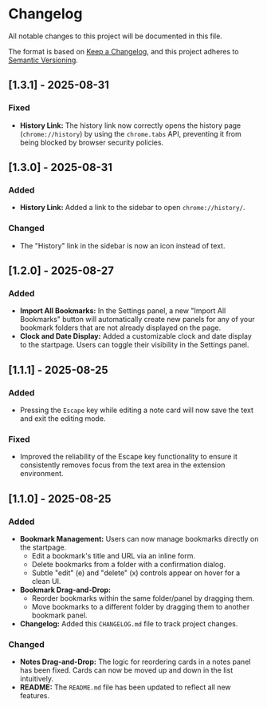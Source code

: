 # Changelog

All notable changes to this project will be documented in this file.

The format is based on [Keep a Changelog](https://keepachangelog.com/en/1.0.0/),
and this project adheres to [Semantic Versioning](https://semver.org/spec/v2.0.0.html).

## [1.3.1] - 2025-08-31

### Fixed
- **History Link:** The history link now correctly opens the history page (`chrome://history`) by using the `chrome.tabs` API, preventing it from being blocked by browser security policies.

## [1.3.0] - 2025-08-31

### Added
- **History Link:** Added a link to the sidebar to open `chrome://history/`.

### Changed
- The "History" link in the sidebar is now an icon instead of text.

## [1.2.0] - 2025-08-27

### Added
- **Import All Bookmarks:** In the Settings panel, a new "Import All Bookmarks" button will automatically create new panels for any of your bookmark folders that are not already displayed on the page.
- **Clock and Date Display:** Added a customizable clock and date display to the startpage. Users can toggle their visibility in the Settings panel.

## [1.1.1] - 2025-08-25

### Added
- Pressing the `Escape` key while editing a note card will now save the text and exit the editing mode.

### Fixed
- Improved the reliability of the Escape key functionality to ensure it consistently removes focus from the text area in the extension environment.

## [1.1.0] - 2025-08-25

### Added
- **Bookmark Management:** Users can now manage bookmarks directly on the startpage.
    - Edit a bookmark's title and URL via an inline form.
    - Delete bookmarks from a folder with a confirmation dialog.
    - Subtle "edit" (e) and "delete" (x) controls appear on hover for a clean UI.
- **Bookmark Drag-and-Drop:**
    - Reorder bookmarks within the same folder/panel by dragging them.
    - Move bookmarks to a different folder by dragging them to another bookmark panel.
- **Changelog:** Added this `CHANGELOG.md` file to track project changes.

### Changed
- **Notes Drag-and-Drop:** The logic for reordering cards in a notes panel has been fixed. Cards can now be moved up and down in the list intuitively.
- **README:** The `README.md` file has been updated to reflect all new features.

